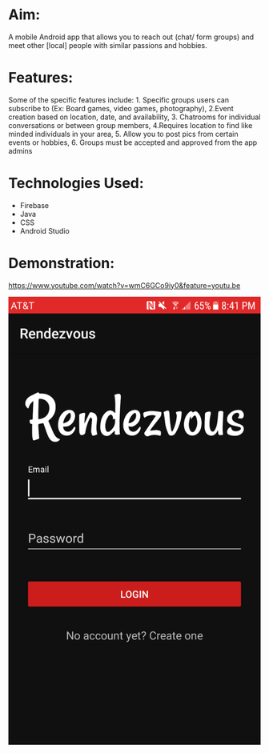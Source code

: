 # Aim:
A mobile Android app that allows you to reach out (chat/ form groups) and meet other [local] people with similar passions and hobbies.

# Features:
 Some of the specific features include: 1. Specific groups users can subscribe to (Ex: Board games, video games, photography), 2.Event creation based on location, date, and availability, 3. Chatrooms for individual conversations or between group members, 4.Requires location to find like minded individuals in your area, 5. Allow you to post pics from certain events or hobbies, 6. Groups must be accepted and approved from the app admins

# Technologies Used:
- Firebase
- Java
- CSS
- Android Studio

# Demonstration:
 https://www.youtube.com/watch?v=wmC6GCo9iy0&feature=youtu.be
 
 <img width="1280" alt="screen shot 2018-01-21 at 3 30 34 pm" src="https://raw.githubusercontent.com/Shridhik/Rendezvous/master/Demo%20Pictures/Screenshot_20180611-00000.png
">





